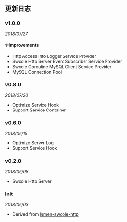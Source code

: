 ## 更新日志

### v1.0.0
_2018/07/27_

#### ✨Improvements

* Http Access Info Logger Service Provider
* Swoole Http Server Event Subscriber Service Provider
* Swoole Coroutine MySQL Client Service Provider
* MySQL Connection Pool

### v0.8.0
_2018/07/20_

* Optimize Service Hook
* Support Service Container

### v0.6.0
_2018/06/15_

* Optimize Server Log
* Support Service Hook

### v0.2.0
_2018/06/08_

* Swoole Http Server

### init
_2018/06/03_

* Derived from [lumen-swoole-http](https://github.com/breeze2/lumen-swoole-http)
